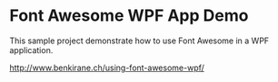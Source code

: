 # Font Awesome WPF App Demo

This sample project demonstrate how to use Font Awesome in a WPF  application.

http://www.benkirane.ch/using-font-awesome-wpf/
